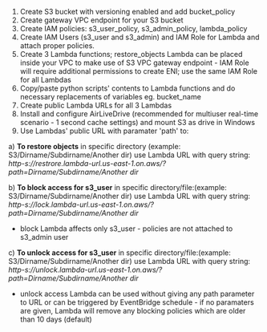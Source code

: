 1. Create S3 bucket with versioning enabled and add bucket_policy
2. Create gateway VPC endpoint for your S3 bucket
3. Create IAM policies: s3_user_policy, s3_admin_policy, lambda_policy
4. Create IAM Users (s3_user and s3_admin) and IAM Role for Lambda and attach proper policies.
5. Create 3 Lambda functions; restore_objects Lambda can be placed inside your VPC to make use of S3 VPC gateway endpoint - IAM Role will require additional permissions to create ENI; use the same IAM Role for all Lambdas
6. Copy/paste python scripts' contents to Lambda functions and do necessary replacements of variables eg. bucket_name
7. Create public Lambda URLs for all 3 Lambdas
8. Install and configure AirLiveDrive (recommended for multiuser real-time scenario - 1 second cache settings) and mount S3 as drive in Windows
9. Use Lambdas' public URL with paramater 'path' to:

  a) **To restore objects** in specific directory (example: S3/Dirname/Subdirname/Another dir) use Lambda URL with query string: _http-s://restrore.lambda-url.us-east-1.on.aws/?path=Dirname/Subdirname/Another dir_

  b) **To block access for s3_user** in specific directory/file:(example: S3/Dirname/Subdirname/Another dir) use Lambda URL with query string: _http-s://lock.lambda-url.us-east-1.on.aws/?path=Dirname/Subdirname/Another dir_
  * block Lambda affects only s3_user - policies are not attached to s3_admin user

  c) **To unlock access for s3_user** in specific directory/file:(example: S3/Dirname/Subdirname/Another dir) use Lambda URL with query string: _http-s://unlock.lambda-url.us-east-1.on.aws/?path=Dirname/Subdirname/Another dir_
  * unlock access Lambda can be used without giving any path parameter to URL or can be triggered by EventBridge schedule - if no paramaters are given, Lambda will remove any blocking policies which are older than 10 days (default)

